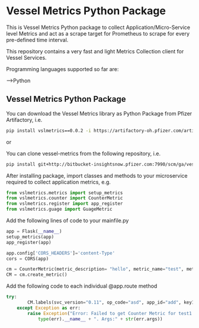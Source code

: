 # Vessel Metrics Python Package
This is Vessel Metrics Python package to collect Application/Micro-Service level Metrics and act as a scrape target for Prometheus to scrape for every pre-defined time interval.

This repository contains a very fast and light Metrics Collection client for Vessel Services.

Programming languages supported so far are:

-->Python

## Vessel Metrics Python Package
You can download the Vessel Metrics library as Python Package from Pfizer Artifactory, i.e.

```bash
pip install vslmetrics==0.0.2 -i https://artifactory-oh.pfizer.com/artifactory/api/pypi/vessel-py-dev-local/simple
```
or

You can clone vessel-metrics from the following repository, i.e.
```bash
pip install git+http://bitbucket-insightsnow.pfizer.com:7990/scm/ga/vessel-metrics.git
```

After installing package, import classes and methods to your microservice required to collect application metrics, e.g.

```python
from vslmetrics.metrics import setup_metrics
from vslmetrics.counter import CounterMetric
from vslmetrics.register import app_register
from vslmetrics.guage import GuageMetric
```
Add the following lines of code to your mainfile.py

```python
app = Flask(__name__)
setup_metrics(app)
app_register(app)

app.config['CORS_HEADERS']='content-Type'
cors = CORS(app)

cm = CounterMetric(metric_description= "hello", metric_name="test", metric_key_value= {"key1":"ad"}, svc_version="0.11", op_code="asd", app_id="add")
CM = cm.create_metric()
```
Add the following code to each individual @app.route method
```python
try:
        CM.labels(svc_version="0.11", op_code="asd", app_id="add", key1 = "dad").inc()
    except Exception as err:
        raise Exception("Error: Failed to get Counter Metric for test1 path." +
            type(err).__name__ + ". Args:" + str(err.args))
```

